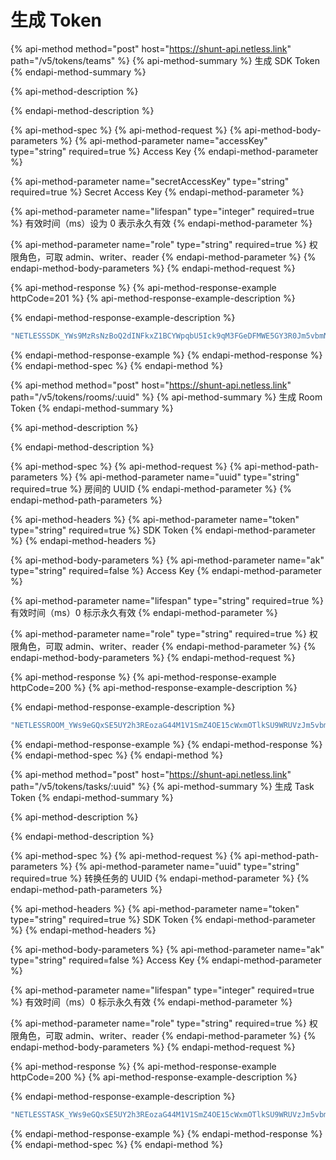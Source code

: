 # 生成 Token

{% api-method method="post" host="https://shunt-api.netless.link" path="/v5/tokens/teams" %}
{% api-method-summary %}
生成 SDK Token
{% endapi-method-summary %}

{% api-method-description %}

{% endapi-method-description %}

{% api-method-spec %}
{% api-method-request %}
{% api-method-body-parameters %}
{% api-method-parameter name="accessKey" type="string" required=true %}
Access Key
{% endapi-method-parameter %}

{% api-method-parameter name="secretAccessKey" type="string" required=true %}
Secret Access Key
{% endapi-method-parameter %}

{% api-method-parameter name="lifespan" type="integer" required=true %}
有效时间（ms）设为 0 表示永久有效
{% endapi-method-parameter %}

{% api-method-parameter name="role" type="string" required=true %}
权限角色，可取 admin、writer、reader
{% endapi-method-parameter %}
{% endapi-method-body-parameters %}
{% endapi-method-request %}

{% api-method-response %}
{% api-method-response-example httpCode=201 %}
{% api-method-response-example-description %}

{% endapi-method-response-example-description %}

```javascript
"NETLESSSDK_YWs9MzRsNzBoQ2dINFkxZ1BCYWpqbU5Ick9qM3FGeDFMWE5GY3R0Jm5vbmNlPTE1OTA3MzkyOTgwOTUwMCZyb2xlPTAmc2lnPTY0NGY5ODQwMDMzZDA1MjcxNWE2NDc0MWQyMTExNzFhMGY0NWQ2YzZhZjZlZTc2YTA4YjNkNjFmZDc1NTJkMDM"
```
{% endapi-method-response-example %}
{% endapi-method-response %}
{% endapi-method-spec %}
{% endapi-method %}

{% api-method method="post" host="https://shunt-api.netless.link" path="/v5/tokens/rooms/:uuid" %}
{% api-method-summary %}
生成 Room Token
{% endapi-method-summary %}

{% api-method-description %}

{% endapi-method-description %}

{% api-method-spec %}
{% api-method-request %}
{% api-method-path-parameters %}
{% api-method-parameter name="uuid" type="string" required=true %}
房间的 UUID
{% endapi-method-parameter %}
{% endapi-method-path-parameters %}

{% api-method-headers %}
{% api-method-parameter name="token" type="string" required=true %}
SDK Token
{% endapi-method-parameter %}
{% endapi-method-headers %}

{% api-method-body-parameters %}
{% api-method-parameter name="ak" type="string" required=false %}
Access Key
{% endapi-method-parameter %}

{% api-method-parameter name="lifespan" type="string" required=true %}
有效时间（ms）0 标示永久有效
{% endapi-method-parameter %}

{% api-method-parameter name="role" type="string" required=true %}
权限角色，可取 admin、writer、reader
{% endapi-method-parameter %}
{% endapi-method-body-parameters %}
{% endapi-method-request %}

{% api-method-response %}
{% api-method-response-example httpCode=200 %}
{% api-method-response-example-description %}

{% endapi-method-response-example-description %}

```javascript
"NETLESSROOM_YWs9eGQxSE5UY2h3REozaG44M1V1SmZ4OE15cWxmOTlkSU9WRUVzJm5vbmNlPTE1OTA3Mzk3NjUxNjQwMCZyb2xlPTAmc2lnPWNmZWUwMmEzYWE5NjY5NzVmNGJhZTQwMjJiODcxYzg4MzQ3MTIwMWRmYzI2MThjMjRhOTg3ODFmMTVkNmNkYWQmdXVpZD0xNzFmZWYxMDdlMDAxMWVhYTU1ZTZkOWE0ZTA3OGRhNA"
```
{% endapi-method-response-example %}
{% endapi-method-response %}
{% endapi-method-spec %}
{% endapi-method %}

{% api-method method="post" host="https://shunt-api.netless.link" path="/v5/tokens/tasks/:uuid" %}
{% api-method-summary %}
生成 Task Token
{% endapi-method-summary %}

{% api-method-description %}

{% endapi-method-description %}

{% api-method-spec %}
{% api-method-request %}
{% api-method-path-parameters %}
{% api-method-parameter name="uuid" type="string" required=true %}
转换任务的 UUID
{% endapi-method-parameter %}
{% endapi-method-path-parameters %}

{% api-method-headers %}
{% api-method-parameter name="token" type="string" required=true %}
SDK Token
{% endapi-method-parameter %}
{% endapi-method-headers %}

{% api-method-body-parameters %}
{% api-method-parameter name="ak" type="string" required=false %}
Access Key
{% endapi-method-parameter %}

{% api-method-parameter name="lifespan" type="integer" required=true %}
有效时间（ms）0 标示永久有效
{% endapi-method-parameter %}

{% api-method-parameter name="role" type="string" required=true %}
权限角色，可取 admin、writer、reader
{% endapi-method-parameter %}
{% endapi-method-body-parameters %}
{% endapi-method-request %}

{% api-method-response %}
{% api-method-response-example httpCode=200 %}
{% api-method-response-example-description %}

{% endapi-method-response-example-description %}

```javascript
"NETLESSTASK_YWs9eGQxSE5UY2h3REozaG44M1V1SmZ4OE15cWxmOTlkSU9WRUVzJm5vbmNlPTE1OTA3NDAyMjg4ODEwMCZyb2xlPTAmc2lnPTUyMTY0ZjRlZmE5NzViYWJlNjgyOWU0ZDE5MGUzNDhhZjBiYzY5N2Q3NWM3ZThmNjFjNzExZTJjMjYwODI3ZjImdXVpZD0wMGQ0ZTAxNWRmNGM0ODg0ODBjM2Y4YTI0ZDA1M2ViMQ"
```
{% endapi-method-response-example %}
{% endapi-method-response %}
{% endapi-method-spec %}
{% endapi-method %}



